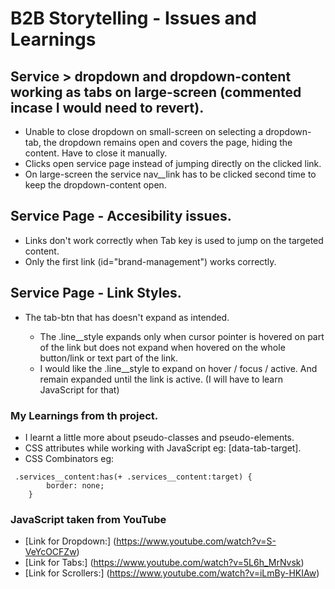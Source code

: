 
# B2B Storytelling - Issues and Learnings

## Service > dropdown and dropdown-content working as tabs on large-screen (commented incase I would need to revert).

* Unable to close dropdown on small-screen on selecting a dropdown-tab, the dropdown remains open and covers the page, hiding the content. Have to close it manually. 
* Clicks open service page instead of jumping directly on the clicked link. 
* On large-screen the service nav__link has to be clicked second time to keep the dropdown-content open. 

## Service Page - Accesibility issues.

* Links don't work correctly when Tab key is used to jump on the targeted content. 
* Only the first link (id="brand-management") works correctly. 

## Service Page - Link Styles. 

* The tab-btn that has <span class="line__style"> doesn't expand as intended. 
   * The .line__style expands only when cursor pointer is hovered on <span> part of the link but does not expand when hovered on the whole button/link or text part of the link. 
   * I would like the .line__style to expand on hover / focus / active. And remain expanded until the link is active. (I will have to learn JavaScript for that)
  

### My Learnings from th project.

* I learnt a little more about pseudo-classes and pseudo-elements.
* CSS attributes while working with JavaScript eg: [data-tab-target].
* CSS Combinators eg: 

```
 .services__content:has(+ .services__content:target) {
        border: none;
    }
```

### JavaScript taken from YouTube

* [Link for Dropdown:] (https://www.youtube.com/watch?v=S-VeYcOCFZw)
* [Link for Tabs:] (https://www.youtube.com/watch?v=5L6h_MrNvsk)
* [Link for Scrollers:] (https://www.youtube.com/watch?v=iLmBy-HKIAw) 


